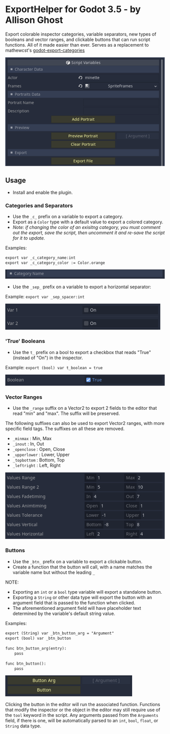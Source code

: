 
# ExportHelper for Godot 3.5 - by Allison Ghost

Export colorable inspector categories, variable separators, new types of booleans and vector ranges, and clickable buttons that can run script functions. All of it made easier than ever.
Serves as a replacement to mathewcst's [godot-export-categories](https://github.com/mathewcst/godot-export-categories)

![cover](./img/Preview.png "Preview")

## Usage

- Install and enable the plugin.

### Categories and Separators
- Use the `_c_` prefix on a variable to export a category.
- Export as a `Color` type with a default value to export a colored category.
- *Note: if changing the color of an exisitng category, you must comment out the export, save the script, then uncomment it and re-save the script for it to update.*

Examples:
```
export var _c_category_name:int
export var _c_category_color := Color.orange
```
![cover](./img/category.png "Categories")

- Use the `_sep_` prefix on a variable to export a horizontal separator:

Example: ```export var _sep_spacer:int```

![cover](./img/separator.png "Separators")

### 'True' Booleans

- Use the `t_` prefix on a bool to export a checkbox that reads "True" (instead of "On") in the inspector.

Example: ```export (bool) var t_boolean = true```

![cover](./img/trueboolean.png "Booleans")

### Vector Ranges

- Use the `_range` suffix on a Vector2 to export 2 fields to the editor that read "min" and "max". The suffix will be preserved.

The following suffixes can also be used to export Vector2 ranges, with more specific field tags. The suffixes on all these are removed.

- `_minmax` : Min, Max
- `_inout` : In, Out
- `_openclose` : Open, Close
- `_upperlower` : Lower, Upper
- `_topbottom` : Bottom, Top
- `_leftright` : Left, Right

![cover](./img/vectorranges.png "Vector Ranges")

### Buttons

- Use the `_btn_` prefix on a variable to export a clickable button.
- Create a function that the button will call, with a name matches the variable name but without the leading `_`

NOTE:
- Exporting an `int` or a `bool` type variable will export a standalone button.
- Exporting a `String` or other data type will export the button with an argument field that is passed to the function when clicked.
- The aforementioned argument field will have placeholder text determined by the variable's default string value.

Examples:
```
export (String) var _btn_button_arg = "Argument"
export (bool) var _btn_button

func btn_button_arg(entry):
	pass

func btn_button():
	pass

```
![cover](./img/buttons.png "Buttons")

Clicking the button in the editor will run the associated function. Functions that modify the inspector or the object in the editor may still require use of the `tool` keyword in the script. Any arguments passed from the `Arguments` field, if there is one, will be automatically parsed to an `int`, `bool`, `float`, or `String` data type.
